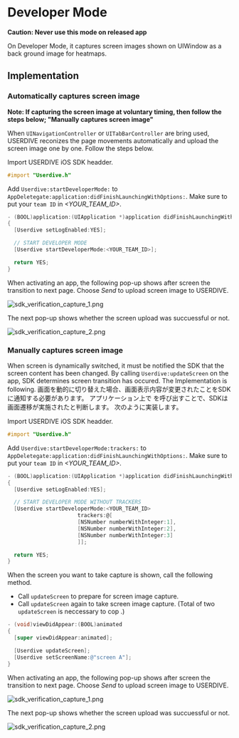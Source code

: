 # Developer Mode

**Caution: Never use this mode on released app**

On Developer Mode, it captures screen images shown on UIWindow as a back ground image for heatmaps.


## Implementation

### Automatically captures screen image

**Note: If capturing the screen image at voluntary timing, then follow the steps below; "Manually captures screen image"**

When `UINavigationController` or `UITabBarController` are bring used, USERDIVE reconizes the page movements automatically and upload the screen image one by one. Follow the steps below.

Import USERDIVE iOS SDK headder.

```objectivec
#import "Userdive.h"
```

Add `Userdive:startDeveloperMode:` to `AppDeletegate:application:didFinishLaunchingWithOptions:`. Make sure to put your `team ID` in *\<YOUR_TEAM_ID\>*.

```objectivec
- (BOOL)application:(UIApplication *)application didFinishLaunchingWithOptions:(NSDictionary *)launchOptions
{
  [Userdive setLogEnabled:YES];

  // START DEVELOPER MODE
  [Userdive startDeveloperMode:<YOUR_TEAM_ID>];

  return YES;
}
```

When activating an app, the following pop-up shows after screen the transition to next page. 
Choose *Send* to upload screen image to USERDIVE.

![sdk_verification_capture_1.png](../../../ja/apps/devguide/files/sdk_verification_capture_1.png)

The next pop-up shows whether the screen upload was succuessful or not.

![sdk_verification_capture_2.png](../../../ja/apps/devguide/files/sdk_verification_capture_2.png)


### Manually captures screen image

When screen is dynamically switched, it must be notified the SDK that the screen content has been changed.
By calling `Userdive:updateScreen` on the app, SDK determines screen transition has occured.
The Implementation is following.
画面を動的に切り替えた場合、画面表示内容が変更されたことをSDKに通知する必要があります。
アプリケーション上で  を呼び出すことで、SDKは画面遷移が実施されたと判断します。
次のように実装します。

Import USERDIVE iOS SDK headder.

```objectivec
#import "Userdive.h"
```

Add `Userdive:startDeveloperMode:trackers:` to `AppDeletegate:application:didFinishLaunchingWithOptions:`.
Make sure to put your `team ID` in *\<YOUR_TEAM_ID\>*.

```objectivec
- (BOOL)application:(UIApplication *)application didFinishLaunchingWithOptions:(NSDictionary *)launchOptions
{
  [Userdive setLogEnabled:YES];

  // START DEVELOPER MODE WITHOUT TRACKERS
  [Userdive startDeveloperMode:<YOUR_TEAM_ID>
                      trackers:@[
                      [NSNumber numberWithInteger:1],
                      [NSNumber numberWithInteger:2],
                      [NSNumber numberWithInteger:3]
                      ]];

  return YES;
}
```

When the screen you want to take capture is shown, call the following method.

- Call `updateScreen` to prepare for screen image capture.
- Call `updateScreen` again to take screen image capture. (Total of two `updateScreen` is neccessary to cop .) 

```objectivec
- (void)viewDidAppear:(BOOL)animated
{
  [super viewDidAppear:animated];

  [Userdive updateScreen];
  [Userdive setScreenName:@"screen A"];
}
```

When activating an app, the following pop-up shows after screen the transition to next page. 
Choose *Send* to upload screen image to USERDIVE.

![sdk_verification_capture_1.png](../../../ja/apps/devguide/files/sdk_verification_capture_1.png)

The next pop-up shows whether the screen upload was succuessful or not.

![sdk_verification_capture_2.png](../../../ja/apps/devguide/files/sdk_verification_capture_2.png)
